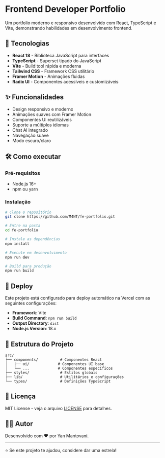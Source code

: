 # Frontend Developer Portfolio

Um portfolio moderno e responsivo desenvolvido com React, TypeScript e Vite, demonstrando habilidades em desenvolvimento frontend.

## 🚀 Tecnologias

- **React 18** - Biblioteca JavaScript para interfaces
- **TypeScript** - Superset tipado do JavaScript
- **Vite** - Build tool rápida e moderna
- **Tailwind CSS** - Framework CSS utilitário
- **Framer Motion** - Animações fluidas
- **Radix UI** - Componentes acessíveis e customizáveis

## ✨ Funcionalidades

- Design responsivo e moderno
- Animações suaves com Framer Motion
- Componentes UI reutilizáveis
- Suporte a múltiplos idiomas
- Chat AI integrado
- Navegação suave
- Modo escuro/claro

## 🛠️ Como executar

### Pré-requisitos
- Node.js 16+ 
- npm ou yarn

### Instalação
```bash
# Clone o repositório
git clone https://github.com/M4NT/fe-portfolio.git

# Entre na pasta
cd fe-portfolio

# Instale as dependências
npm install

# Execute em desenvolvimento
npm run dev

# Build para produção
npm run build
```

## 📱 Deploy

Este projeto está configurado para deploy automático na Vercel com as seguintes configurações:

- **Framework**: Vite
- **Build Command**: `npm run build`
- **Output Directory**: `dist`
- **Node.js Version**: 18.x

## 🎨 Estrutura do Projeto

```
src/
├── components/          # Componentes React
│   ├── ui/             # Componentes UI base
│   └── ...             # Componentes específicos
├── styles/              # Estilos globais
├── lib/                 # Utilitários e configurações
└── types/               # Definições TypeScript
```

## 📄 Licença

MIT License - veja o arquivo [LICENSE](LICENSE) para detalhes.

## 👨‍💻 Autor

Desenvolvido com ❤️ por Yan Mantovani.

---

⭐ Se este projeto te ajudou, considere dar uma estrela!

